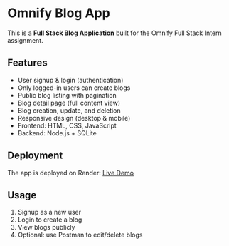 # Omnify Blog App

This is a **Full Stack Blog Application** built for the Omnify Full Stack Intern assignment.

## Features
- User signup & login (authentication)
- Only logged-in users can create blogs
- Public blog listing with pagination
- Blog detail page (full content view)
- Blog creation, update, and deletion
- Responsive design (desktop & mobile)
- Frontend: HTML, CSS, JavaScript
- Backend: Node.js + SQLite

## Deployment
The app is deployed on Render:
[Live Demo](https://omnify-blog-app.onrender.com)

## Usage
1. Signup as a new user
2. Login to create a blog
3. View blogs publicly
4. Optional: use Postman to edit/delete blogs
